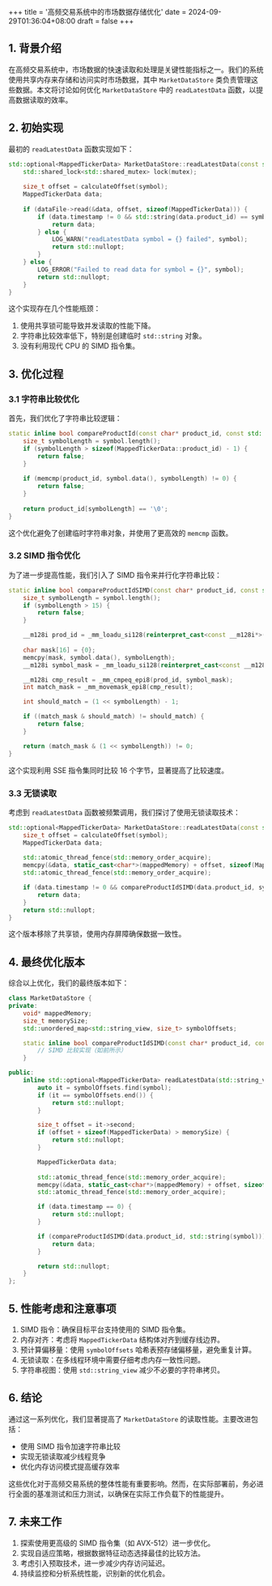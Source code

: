 +++
title = '高频交易系统中的市场数据存储优化'
date = 2024-09-29T01:36:04+08:00
draft = false
+++

## 1. 背景介绍

在高频交易系统中，市场数据的快速读取和处理是关键性能指标之一。我们的系统使用共享内存来存储和访问实时市场数据，其中 `MarketDataStore` 类负责管理这些数据。本文将讨论如何优化 `MarketDataStore` 中的 `readLatestData` 函数，以提高数据读取的效率。

## 2. 初始实现

最初的 `readLatestData` 函数实现如下：

```cpp
std::optional<MappedTickerData> MarketDataStore::readLatestData(const std::string& symbol) const {
    std::shared_lock<std::shared_mutex> lock(mutex);
    
    size_t offset = calculateOffset(symbol);
    MappedTickerData data;
    
    if (dataFile->read(&data, offset, sizeof(MappedTickerData))) {
        if (data.timestamp != 0 && std::string(data.product_id) == symbol) {
            return data;
        } else {
            LOG_WARN("readLatestData symbol = {} failed", symbol);
            return std::nullopt;
        }
    } else {
        LOG_ERROR("Failed to read data for symbol = {}", symbol);
        return std::nullopt;
    }
}
```

这个实现存在几个性能瓶颈：
1. 使用共享锁可能导致并发读取的性能下降。
2. 字符串比较效率低下，特别是创建临时 `std::string` 对象。
3. 没有利用现代 CPU 的 SIMD 指令集。

## 3. 优化过程

### 3.1 字符串比较优化

首先，我们优化了字符串比较逻辑：

```cpp
static inline bool compareProductId(const char* product_id, const std::string& symbol) {
    size_t symbolLength = symbol.length();
    if (symbolLength > sizeof(MappedTickerData::product_id) - 1) {
        return false;
    }
    
    if (memcmp(product_id, symbol.data(), symbolLength) != 0) {
        return false;
    }
    
    return product_id[symbolLength] == '\0';
}
```

这个优化避免了创建临时字符串对象，并使用了更高效的 `memcmp` 函数。

### 3.2 SIMD 指令优化

为了进一步提高性能，我们引入了 SIMD 指令来并行化字符串比较：

```cpp
static inline bool compareProductIdSIMD(const char* product_id, const std::string& symbol) {
    size_t symbolLength = symbol.length();
    if (symbolLength > 15) {
        return false;
    }

    __m128i prod_id = _mm_loadu_si128(reinterpret_cast<const __m128i*>(product_id));
    
    char mask[16] = {0};
    memcpy(mask, symbol.data(), symbolLength);
    __m128i symbol_mask = _mm_loadu_si128(reinterpret_cast<const __m128i*>(mask));

    __m128i cmp_result = _mm_cmpeq_epi8(prod_id, symbol_mask);
    int match_mask = _mm_movemask_epi8(cmp_result);

    int should_match = (1 << symbolLength) - 1;

    if ((match_mask & should_match) != should_match) {
        return false;
    }

    return (match_mask & (1 << symbolLength)) != 0;
}
```

这个实现利用 SSE 指令集同时比较 16 个字节，显著提高了比较速度。

### 3.3 无锁读取

考虑到 `readLatestData` 函数被频繁调用，我们探讨了使用无锁读取技术：

```cpp
std::optional<MappedTickerData> MarketDataStore::readLatestData(const std::string& symbol) const {
    size_t offset = calculateOffset(symbol);
    MappedTickerData data;
    
    std::atomic_thread_fence(std::memory_order_acquire);
    memcpy(&data, static_cast<char*>(mappedMemory) + offset, sizeof(MappedTickerData));
    std::atomic_thread_fence(std::memory_order_acquire);

    if (data.timestamp != 0 && compareProductIdSIMD(data.product_id, symbol)) {
        return data;
    }
    return std::nullopt;
}
```

这个版本移除了共享锁，使用内存屏障确保数据一致性。

## 4. 最终优化版本

综合以上优化，我们的最终版本如下：

```cpp
class MarketDataStore {
private:
    void* mappedMemory;
    size_t memorySize;
    std::unordered_map<std::string_view, size_t> symbolOffsets;

    static inline bool compareProductIdSIMD(const char* product_id, const std::string& symbol) {
        // SIMD 比较实现（如前所示）
    }

public:
    inline std::optional<MappedTickerData> readLatestData(std::string_view symbol) const noexcept {
        auto it = symbolOffsets.find(symbol);
        if (it == symbolOffsets.end()) {
            return std::nullopt;
        }

        size_t offset = it->second;
        if (offset + sizeof(MappedTickerData) > memorySize) {
            return std::nullopt;
        }

        MappedTickerData data;
        
        std::atomic_thread_fence(std::memory_order_acquire);
        memcpy(&data, static_cast<char*>(mappedMemory) + offset, sizeof(MappedTickerData));
        std::atomic_thread_fence(std::memory_order_acquire);

        if (data.timestamp == 0) {
            return std::nullopt;
        }

        if (compareProductIdSIMD(data.product_id, std::string(symbol))) {
            return data;
        }

        return std::nullopt;
    }
};
```

## 5. 性能考虑和注意事项

1. SIMD 指令：确保目标平台支持使用的 SIMD 指令集。
2. 内存对齐：考虑将 `MappedTickerData` 结构体对齐到缓存线边界。
3. 预计算偏移量：使用 `symbolOffsets` 哈希表预存储偏移量，避免重复计算。
4. 无锁读取：在多线程环境中需要仔细考虑内存一致性问题。
5. 字符串视图：使用 `std::string_view` 减少不必要的字符串拷贝。

## 6. 结论

通过这一系列优化，我们显著提高了 `MarketDataStore` 的读取性能。主要改进包括：
- 使用 SIMD 指令加速字符串比较
- 实现无锁读取减少线程竞争
- 优化内存访问模式提高缓存效率

这些优化对于高频交易系统的整体性能有重要影响。然而，在实际部署前，务必进行全面的基准测试和压力测试，以确保在实际工作负载下的性能提升。

## 7. 未来工作

1. 探索使用更高级的 SIMD 指令集（如 AVX-512）进一步优化。
2. 实现自适应策略，根据数据特征动态选择最佳的比较方法。
3. 考虑引入预取技术，进一步减少内存访问延迟。
4. 持续监控和分析系统性能，识别新的优化机会。